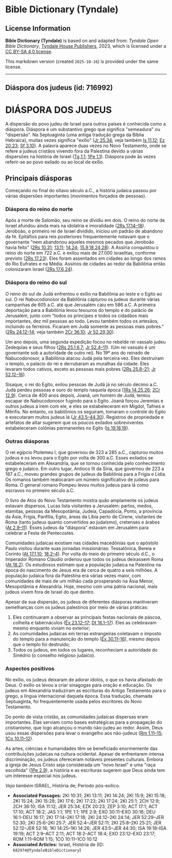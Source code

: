 # Bible Dictionary (Tyndale)

## License Information

**Bible Dictionary (Tyndale)** is based on and adapted from: _Tyndale Open Bible Dictionary_, [Tyndale House Publishers](https://tyndaleopenresources.com/), 2023, which is licensed under a [CC BY-SA 4.0 license](https://creativecommons.org/licenses/by-sa/4.0/legalcode.en).

This markdown version (created `2025-10-16`) is provided under the same license.



--------------------------------

## Diáspora dos judeus (id: 716992)

DIÁSPORA DOS JUDEUS
===================

A dispersão do povo judeu de Israel para outros países é conhecida como a diáspora. Diáspora é um substantivo grego que significa "semeadura" ou "dispersão". Na Septuaginta (uma antiga tradução grega da Bíblia Hebraica), muitas vezes significa "exílio" ([Jr 25\.34](https://ref.ly/Jer25:34); veja também [Is 11\.12](https://ref.ly/Isa11:12); [Ez 20\.23](https://ref.ly/Ezek20:23); [Sf 3\.10](https://ref.ly/Zeph3:10)). A palavra aparece duas vezes no Novo Testamento, onde se refere a judeus cristãos vivendo fora da Palestina devido a várias dispersões na história de Israel ([Tg 1\.1](https://ref.ly/Jas1:1); [1Pe 1\.1](https://ref.ly/1Pet1:1)). Diáspora pode às vezes referir\-se ao povo exilado ou ao local de exílio.

Principais diásporas
--------------------

Começando no final do oitavo século a.C., a história judaica passou por várias dispersões importantes (movimentos forçados de pessoas).

### Diáspora do reino do norte

Após a morte de Salomão, seu reino se dividiu em dois. O reino do norte de Israel afundou ainda mais na idolatria e imoralidade ([2Rs 17\.14–18](https://ref.ly/2Kgs17:14-2Kgs17:18)). Jeroboão, o primeiro rei de Israel dividido, iniciou um padrão de abandono da fé. Epitáfios para reis posteriores frequentemente notavam que o governante "nem abandonou aqueles mesmos pecados que Jeroboão havia feito" ([2Rs 10\.31](https://ref.ly/2Kgs10:31); [13\.11](https://ref.ly/2Kgs13:11); [14\.24](https://ref.ly/2Kgs14:24); [15\.9,18,24,28](https://ref.ly/2Kgs15:9,2Kgs15:18,2Kgs15:24,2Kgs15:28)). A Assíria conquistou o reino do norte em 722 a.C. e exilou mais de 27\.000 israelitas, conforme previsto ([2Rs 17\.23](https://ref.ly/2Kgs17:23)). Eles foram assentados em cidades ao longo dos ramos do Rio Eufrates e na Média. Assírios de cidades ao redor da Babilônia então colonizaram Israel ([2Rs 17\.6,24](https://ref.ly/2Kgs17:6,2Kgs17:24)).

### Diáspora do reino do sul

O reino do sul de Judá enfrentou o exílio na Babilônia ao leste e o Egito ao sul. O rei Nabucodonosor da Babilônia capturou os judeus durante várias campanhas de 605 a.C. até que Jerusalém caiu em 586 a.C. A primeira deportação para a Babilônia levou tesouros do templo e do palácio de Jerusalém, junto com "todos os príncipes e todos os cidadãos mais importantes, dez mil pessoas ao todo. Levou também todos os artesãos, incluindo os ferreiros. Ficaram em Judá somente as pessoas mais pobres." ([2Rs 24\.12–14](https://ref.ly/2Kgs24:12-2Kgs24:14); veja também [2Cr 36\.10](https://ref.ly/2Chr36:10); [Jr 52\.29,30](https://ref.ly/Jer52:29-Jer52:30)).

Um ano depois, uma segunda expedição focou no rebelde rei vassalo judeu Zedequias e seus filhos ([2Rs 25\.1,6,7](https://ref.ly/2Kgs25:1,2Kgs25:6-2Kgs25:7); [Jr 52\.4–11](https://ref.ly/Jer52:4-Jer52:11)). (Um rei vassalo é um governante sob a autoridade de outro rei). No 19º ano do reinado de Nabucodonosor, a Babilônia atacou Judá pela terceira vez. Eles destruíram o templo, o palácio do rei e derrubaram as muralhas da cidade. Eles levaram todos cativos, exceto as pessoas mais pobres ([2Rs 25\.8–21](https://ref.ly/2Kgs25:8-2Kgs25:21); [Jr 52\.12–16](https://ref.ly/Jer52:12-Jer52:16)).

Sisaque, o rei do Egito, exilou pessoas de Judá já no século décimo a.C. Judá perdeu pessoas e ouro do templo naquela época ([1Rs 14\.25,26](https://ref.ly/1Kgs14:25-1Kgs14:26); [2Cr 12\.9](https://ref.ly/2Chr12:9)). Cerca de 400 anos depois, Joanã, um homem de Judá, tentou escapar de Nabucodonosor fugindo para o Egito. Joanã forçou Jeremias e outros judeus a irem com ele, e eles se estabeleceram em Migdol, Tafnes e Mênfis. No entanto, os babilônios os seguiram, tomaram o controle do Egito e executaram muitos judeus lá ([Jr 43\.5–44\.30](https://ref.ly/Jer43:5-Jer44:30)). Registros de propriedade e artefatos de altar sugerem que os poucos exilados sobreviventes estabeleceram colônias permanentes no Egito ([Is 19\.18,19](https://ref.ly/Isa19:18-Isa19:19)).

### Outras diásporas

O rei egípcio Ptolemeu I, que governou de 323 a 285 a.C., capturou muitos judeus e os levou para o Egito por volta de 300 a.C. Esses exilados se estabeleceram em Alexandria, que se tornou conhecida pelo conhecimento grego e judaico. Em outro lugar, Antíoco III da Síria, que governou de 223 a 187 a.C., moveu grandes grupos de judeus da Babilônia para a Frígia e Lídia. Os romanos também realocaram um número significativo de judeus para Roma. O general romano Pompeu levou muitos judeus para lá como escravos no primeiro século a.C.

O livro de Atos do Novo Testamento mostra quão amplamente os judeus estavam dispersos. Lucas lista visitantes a Jerusalém: partos, medos, elamitas, pessoas da Mesopotâmia, Judeia, Capadócia, Ponto, a província da Ásia, Frígia, Panfília, Egito, áreas da Líbia perto de Cirene, visitantes de Roma (tanto judeus quanto convertidos ao judaísmo), cretenses e árabes ([At 2\.9–11](https://ref.ly/Acts2:9-Acts2:11)). Esses judeus da "diáspora" estavam em Jerusalém para celebrar a Festa de Pentecostes.

Comunidades judaicas existiam nas cidades macedônias que o apóstolo Paulo visitou durante suas jornadas missionárias: Tessalônica, Bereia e Corinto ([At 17\.1,10](https://ref.ly/Acts17:1,Acts17:10); [18\.2–4](https://ref.ly/Acts18:2-Acts18:4)). Por volta do meio do primeiro século d.C., o Imperador Romano Cláudio ordenou que todos os judeus deixassem Roma ([At 18\.2](https://ref.ly/Acts18:2)). Os estudiosos estimam que a população judaica na Palestina na época do nascimento de Jesus era de cerca de quatro a seis milhões. A população judaica fora da Palestina era várias vezes maior, com comunidades de mais de um milhão cada prosperando na Ásia Menor, Mesopotâmia e Alexandria. Hoje, mesmo com uma pátria nacional, mais judeus vivem fora de Israel do que dentro.

Apesar de sua dispersão, os judeus de diferentes diásporas mantiveram semelhanças com os judeus palestinos por meio de várias práticas:

1. Eles continuaram a observar as principais festas nacionais de páscoa, colheita e tabernáculos ([Êx 23\.12–17](https://ref.ly/Exod23:12-Exod23:17); [Dt 16\.1–17](https://ref.ly/Deut16:1-Deut16:17)). Eles as celebravam mesmo enquanto viviam no exterior;
2. As comunidades judaicas em terras estrangeiras coletavam o imposto do templo para a manutenção do templo ([Êx 30\.11–16](https://ref.ly/Exod30:11-Exod30:16)), mesmo depois que o templo foi destruído;
3. Todos os judeus, em todos os lugares, reconheciam a autoridade do Sinédrio (o conselho religioso judaico).

### Aspectos positivos

No exílio, os judeus deixaram de adorar ídolos, o que os havia afastado de Deus. O exílio os levou a criar sinagogas para oração e educação. Os judeus em Alexandria traduziram as escrituras do Antigo Testamento para o grego, a língua internacional daquela época. Essa tradução, chamada Septuaginta, foi frequentemente usada pelos escritores do Novo Testamento.

Do ponto de vista cristão, as comunidades judaicas dispersas eram importantes. Elas serviam como bases estratégicas para a propagação do cristianismo, que logo alcançou o mundo não\-judeu ao redor. Assim, Deus usou essas dispersões para levar o evangelho aos não\-judeus ([Rm 1\.11–15](https://ref.ly/Rom1:11-Rom1:15); [1Co 10\.11–12](https://ref.ly/1Cor10:11-1Cor10:12)).

As artes, ciências e humanidades têm se beneficiado enormemente das contribuições judaicas na cultura ocidental. Apesar de enfrentarem intensa discriminação, os judeus ofereceram notáveis presentes culturais. Embora a igreja de Jesus Cristo seja considerada um "novo Israel" e uma "raça escolhida" ([1Pe 2\.9](https://ref.ly/1Pet2:9)), a história e as escrituras sugerem que Deus ainda tem um interesse especial nos judeus.

*Veja também* ISRAEL, História de; Período pós\-exílico.

* **Associated Passages:** 2KI 10:31; 2KI 13:11; 2KI 14:24; 2KI 15:9; 2KI 15:18; 2KI 15:24; 2KI 15:28; 2KI 17:6; 2KI 17:23; 2KI 17:24; 2KI 25:1; 2CH 12:9; 2CH 36:10; ISA 11:12; JER 25:34; EZK 20:23; ZEP 3:10; ACT 17:1; ACT 17:10; ACT 18:2; JAS 1:1; 1PE 1:1; 1PE 2:9; EXO 30:11–EXO 30:16; DEU 16:1–DEU 16:17; 2KI 17:14–2KI 17:18; 2KI 24:12–2KI 24:14; JER 52:29–JER 52:30; 2KI 25:6–2KI 25:7; JER 52:4–JER 52:11; 2KI 25:8–2KI 25:21; JER 52:12–JER 52:16; 1KI 14:25–1KI 14:26; JER 43:5–JER 44:30; ISA 19:18–ISA 19:19; ACT 2:9–ACT 2:11; ACT 18:2–ACT 18:4; EXO 23:12–EXO 23:17; ROM 1:11–ROM 1:15; 1CO 10:11–1CO 10:12
* **Associated Articles:** Israel, História de (ID: `682974@TyndaleBibleDictionary`)

